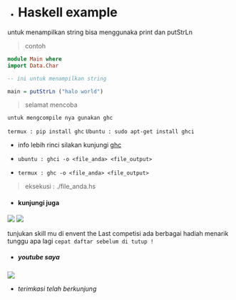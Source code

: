 - # Haskell example

untuk menampilkan string bisa menggunaka print dan putStrLn

> contoh
```haskell
module Main where
import Data.Char

-- ini untuk menampilkan string

main = putStrLn ("halo world")
```

> selamat mencoba

`untuk mengcompile nya gunakan ghc`

`termux : pip install ghc`
`Ubuntu : sudo apt-get install ghci`


- info lebih rinci silakan kunjungi [ghc](https://downloads.haskell.org)


- `ubuntu : ghci -o <file_anda> <file_output>`
- `termux : ghc -o <file_anda> <file_output>`


> eksekusi : ./file_anda.hs


- #### kunjungi juga
[![](https://img.shields.io/static/v1?style=flat&logo=windows&label=blog&message=helixs-crew&color=red)](https://helixs.id)
[![](https://img.shields.io/static/v1?style=flat&logo=linux&label=event%20helixs.id&message=TheLast&color=cyan)](http://event.helixs.id/TheLast)

tunjukan skill mu di envent the Last competisi
ada berbagai hadiah menarik tunggu apa lagi `cepat daftar sebelum di tutup !`

- ##### youtube saya
[![](https://img.shields.io/static/v1?style=flat&logo=youtube&label=youtube&message=pejuang%20kentang&color=blue)](https://youtube.com/channel/UCtu-GcxKL8kJBXpR1wfMgWg)

-   *terimkasi telah berkunjung*

